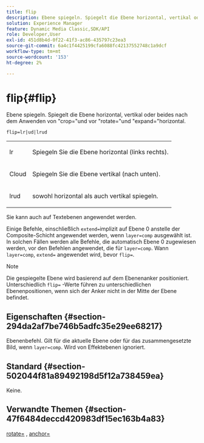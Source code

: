 ```yaml
---
title: flip
description: Ebene spiegeln. Spiegelt die Ebene horizontal, vertikal oder beides nach dem Anwenden von "crop="und vor "rotate="und "expand="horizontal.
solution: Experience Manager
feature: Dynamic Media Classic,SDK/API
role: Developer,User
exl-id: 451d8b4d-0f22-41f3-ac86-435797c23ea3
source-git-commit: 6a4c1f4425199cfa6088fc42137552748c1a9dcf
workflow-type: tm+mt
source-wordcount: '153'
ht-degree: 2%

---
```


# flip{#flip}

Ebene spiegeln. Spiegelt die Ebene horizontal, vertikal oder beides nach dem Anwenden von &quot;crop=&quot;und vor &quot;rotate=&quot;und &quot;expand=&quot;horizontal.

`flip=lr|ud|lrud`

<table id="simpletable_072CA0E24B7146D48AEFD70E51E849C2"> 
 <tr class="strow"> 
  <td class="stentry"> <p> <span class="codeph"> lr </span> </p> </td> 
  <td class="stentry"> <p>Spiegeln Sie die Ebene horizontal (links rechts). </p> </td> 
 </tr> 
 <tr class="strow"> 
  <td class="stentry"> <p> <span class="codeph"> Cloud </span> </p> </td> 
  <td class="stentry"> <p>Spiegeln Sie die Ebene vertikal (nach unten). </p> </td> 
 </tr> 
 <tr class="strow"> 
  <td class="stentry"> <p> <span class="codeph"> lrud </span> </p> </td> 
  <td class="stentry"> <p>sowohl horizontal als auch vertikal spiegeln. </p> </td> 
 </tr> 
</table>

Sie kann auch auf Textebenen angewendet werden.

Einige Befehle, einschließlich `extend=`implizit auf Ebene 0 anstelle der Composite-Schicht angewendet werden, wenn `layer=comp` ausgewählt ist. In solchen Fällen werden alle Befehle, die automatisch Ebene 0 zugewiesen werden, vor den Befehlen angewendet, die für `layer=comp`. Wann `layer=comp`, `extend=` angewendet wird, bevor `flip=`.

>[!NOTE]
>
>Die gespiegelte Ebene wird basierend auf dem Ebenenanker positioniert. Unterschiedlich `flip=` -Werte führen zu unterschiedlichen Ebenenpositionen, wenn sich der Anker nicht in der Mitte der Ebene befindet.

## Eigenschaften {#section-294da2af7be746b5adfc35e29ee68217}

Ebenenbefehl. Gilt für die aktuelle Ebene oder für das zusammengesetzte Bild, wenn `layer=comp`. Wird von Effektebenen ignoriert.

## Standard {#section-502044f81a89492198d5f12a738459ea}

Keine.

## Verwandte Themen {#section-47f6484deccd420983df15ec163b4a83}

[rotate=](../../../../../is-api/http-ref/image-serving-api-ref/c-http-protocol-reference/c-command-reference/r-rotate.md#reference-12abb086635546ec9ec2e1a793dc1096) , [anchor=](../../../../../is-api/http-ref/image-serving-api-ref/c-http-protocol-reference/c-command-reference/r-anchor.md#reference-6661e548ab284b82828d8d94c8ddeb7c)
